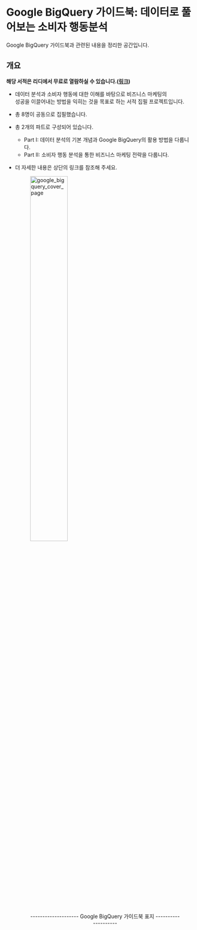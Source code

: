 # Google BigQuery 가이드북: 데이터로 풀어보는 소비자 행동분석
Google BigQuery 가이드북과 관련된 내용을 정리한 공간입니다. <br>

## 개요
**해당 서적은 리디에서 무료로 열람하실 수 있습니다.([링크](https://ridibooks.com/books/2773000081))** <br>
- 데이터 분석과 소비자 행동에 대한 이해를 바탕으로 비즈니스 마케팅의 <br>
성공을 이끌어내는 방법을 익히는 것을 목표로 하는 서적 집필 프로젝트입니다.
- 총 8명이 공동으로 집필했습니다.
- 총 2개의 파트로 구성되어 있습니다.
  - Part I: 데이터 분석의 기본 개념과 Google BigQuery의 활용 방법을 다룹니다.
  - Part II: 소비자 행동 분석을 통한 비즈니스 마케팅 전략을 다룹니다.
- 더 자세한 내용은 상단의 링크를 참조해 주세요.

    <figure class="figure-container">
        <img style="width: 50%; height: auto;" alt="google_bigquery_cover_page" src="https://github.com/Google-BigQuery-Guidebook/BiqQuery_Guidebook/assets/54128055/2d7f3517-014b-4151-8c9f-b45be5f4c7e0">
        <figcaption style="text-align: center;">
          <br> -------------------- Google BigQuery 가이드북 표지 -------------------- 
        </figcaption>
    </figure>

